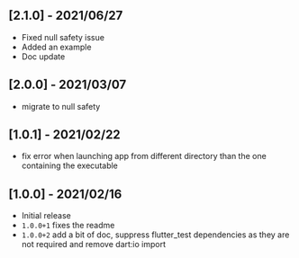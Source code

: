 ## [2.1.0] - 2021/06/27

* Fixed null safety issue
* Added an example
* Doc update

## [2.0.0] - 2021/03/07

* migrate to null safety

## [1.0.1] - 2021/02/22

* fix error when launching app from different directory than the one containing the executable

## [1.0.0] - 2021/02/16

* Initial release
* `1.0.0+1` fixes the readme
* `1.0.0+2` add a bit of doc, suppress flutter_test dependencies as they are not required and
remove dart:io import